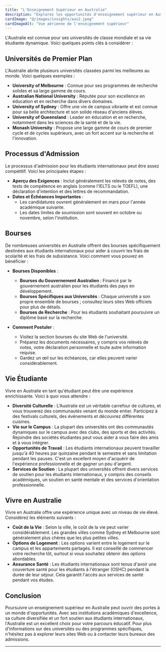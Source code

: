 ```yaml
---
title: "L'Enseignement Supérieur en Australie"
description: "Explorez les opportunités d'enseignement supérieur en Australie."
cardImage: "@/images/insights/aus2.jpeg"
cardImageAlt: "Vue aérienne de l'enseignement supérieur"
---
```


L'Australie est connue pour ses universités de classe mondiale et sa vie étudiante dynamique. Voici quelques points clés à considérer :

## Universités de Premier Plan
L'Australie abrite plusieurs universités classées parmi les meilleures au monde. Voici quelques exemples :

- **University of Melbourne** : Connue pour ses programmes de recherche solides et sa large gamme de cours.
- **Australian National University** : Réputée pour son excellence en éducation et en recherche dans divers domaines.
- **University of Sydney** : Offre une vie de campus vibrante et est connue pour sa belle architecture et son solide réseau d'anciens élèves.
- **University of Queensland** : Leader en éducation et en recherche, notamment dans les sciences de la santé et de la vie.
- **Monash University** : Propose une large gamme de cours de premier cycle et de cycles supérieurs, avec un fort accent sur la recherche et l'innovation.

## Processus d'Admission
Le processus d'admission pour les étudiants internationaux peut être assez compétitif. Voici les principales étapes :

- **Aperçu des Exigences** : Inclut généralement les relevés de notes, des tests de compétence en anglais (comme l'IELTS ou le TOEFL), une déclaration d'intention et des lettres de recommandation.
- **Dates et Échéances Importantes** :
  - Les candidatures ouvrent généralement en mars pour l'année académique suivante.
  - Les dates limites de soumission sont souvent en octobre ou novembre, selon l'institution.

## Bourses
De nombreuses universités en Australie offrent des bourses spécifiquement destinées aux étudiants internationaux pour aider à couvrir les frais de scolarité et les frais de subsistance. Voici comment vous pouvez en bénéficier :

- **Bourses Disponibles** :
  - **Bourses du Gouvernement Australien** : Financé par le gouvernement australien pour les étudiants des pays en développement.
  - **Bourses Spécifiques aux Universités** : Chaque université a son propre ensemble de bourses ; consultez leurs sites Web officiels pour plus de détails.
  - **Bourses de Recherche** : Pour les étudiants souhaitant poursuivre un diplôme basé sur la recherche.

- **Comment Postuler** :
  - Visitez la section bourses du site Web de l'université.
  - Préparez les documents nécessaires, y compris vos relevés de notes, votre déclaration personnelle et toute autre information requise.
  - Gardez un œil sur les échéances, car elles peuvent varier considérablement.

## Vie Étudiante
Vivre en Australie en tant qu'étudiant peut être une expérience enrichissante. Voici à quoi vous attendre :

- **Diversité Culturelle** : L'Australie est un véritable carrefour de cultures, et vous trouverez des communautés venant du monde entier. Participez à des festivals culturels, des événements et découvrez différentes cuisines.
- **Vie sur le Campus** : La plupart des universités ont des communautés dynamiques sur le campus avec des clubs, des sports et des activités. Rejoindre des sociétés étudiantes peut vous aider à vous faire des amis et à vous intégrer.
- **Opportunités de Travail** : Les étudiants internationaux peuvent travailler jusqu'à 40 heures par quinzaine pendant le semestre et sans limitation pendant les pauses. C'est un excellent moyen d'acquérir de l'expérience professionnelle et de gagner un peu d'argent.
- **Services de Soutien** : La plupart des universités offrent divers services de soutien pour les étudiants internationaux, y compris des conseils académiques, un soutien en santé mentale et des services d'orientation professionnelle.

## Vivre en Australie
Vivre en Australie offre une expérience unique avec un niveau de vie élevé. Considérez les éléments suivants :

- **Coût de la Vie** : Selon la ville, le coût de la vie peut varier considérablement. Les grandes villes comme Sydney et Melbourne sont généralement plus chères que les plus petites villes.
- **Options de Logement** : Les options varient entre le logement sur le campus et les appartements partagés. Il est conseillé de commencer votre recherche tôt, surtout si vous souhaitez obtenir des options abordables.
- **Assurance Santé** : Les étudiants internationaux sont tenus d'avoir une couverture santé pour les étudiants à l'étranger (OSHC) pendant la durée de leur séjour. Cela garantit l'accès aux services de santé pendant vos études.

## Conclusion
Poursuivre un enseignement supérieur en Australie peut ouvrir des portes à un monde d'opportunités. Avec ses institutions académiques d'excellence, sa culture diversifiée et un fort soutien aux étudiants internationaux, l'Australie est un excellent choix pour votre parcours éducatif. Pour plus d'informations sur des universités ou des programmes spécifiques, n'hésitez pas à explorer leurs sites Web ou à contacter leurs bureaux des admissions.

---
